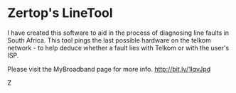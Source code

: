 # Zertop's LineTool

I have created this software to aid in the process of diagnosing line faults in South Africa. This tool pings the last possible hardware on the telkom network - to help deduce whether a fault lies with Telkom or with the user's ISP.

Please visit the MyBroadband page for more info. http://bit.ly/1lqvJpd

Z
